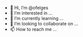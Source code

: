 - 👋 Hi, I’m @ofelges
- 👀 I’m interested in ...
- 🌱 I’m currently learning ...
- 💞️ I’m looking to collaborate on ...
- 📫 How to reach me ...

<!---
ofelges/ofelges is a ✨ special ✨ repository because its `README.md` (this file) appears on your GitHub profile.
You can click the Preview link to take a look at your changes.
--->
